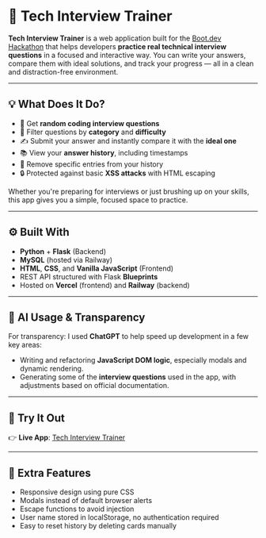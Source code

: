 # 🧠 Tech Interview Trainer

**Tech Interview Trainer** is a web application built for the [Boot.dev Hackathon](https://boot.dev) that helps developers **practice real technical interview questions** in a focused and interactive way.
You can write your answers, compare them with ideal solutions, and track your progress — all in a clean and distraction-free environment.

---

## 💡 What Does It Do?

* 🔀 Get **random coding interview questions**
* 🎯 Filter questions by **category** and **difficulty**
* ✍️ Submit your answer and instantly compare it with the **ideal one**
* 📚 View your **answer history**, including timestamps
* 🧽 Remove specific entries from your history
* 🔒 Protected against basic **XSS attacks** with HTML escaping

Whether you're preparing for interviews or just brushing up on your skills, this app gives you a simple, focused space to practice.

---

## ⚙️ Built With

* **Python** + **Flask** (Backend)
* **MySQL** (hosted via Railway)
* **HTML**, **CSS**, and **Vanilla JavaScript** (Frontend)
* REST API structured with Flask **Blueprints**
* Hosted on **Vercel** (frontend) and **Railway** (backend)

---
## 🧠 AI Usage & Transparency

For transparency:
I used **ChatGPT** to help speed up development in a few key areas:

* Writing and refactoring **JavaScript DOM logic**, especially modals and dynamic rendering.
* Generating some of the **interview questions** used in the app, with adjustments based on official documentation.
---

## 🚀 Try It Out

👉 **Live App**: [Tech Interview Trainer](https://bootdev-hackathon.vercel.app/)

---
## 🧪 Extra Features

* Responsive design using pure CSS
* Modals instead of default browser alerts
* Escape functions to avoid injection
* User name stored in localStorage, no authentication required
* Easy to reset history by deleting cards manually

